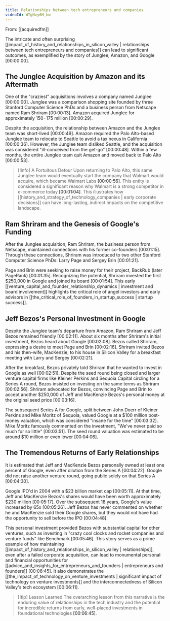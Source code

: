 ```yaml
---
title: Relationships between tech entrepreneurs and companies
videoId: WTgHvy6H_bw
---
```


From: [[acquiredfm]] <br/> 

The intricate and often surprising [[impact_of_history_and_relationships_in_silicon_valley | relationships between tech entrepreneurs and companies]] can lead to significant outcomes, as exemplified by the story of Junglee, Amazon, and Google <a class="yt-timestamp" data-t="00:00:00">[00:00:00]</a>.

## The Junglee Acquisition by Amazon and its Aftermath

One of the "craziest" acquisitions involves a company named Junglee <a class="yt-timestamp" data-t="00:00:00">[00:00:00]</a>. Junglee was a comparison shopping site founded by three Stanford Computer Science PhDs and a business person from Netscape named Ram Shriram <a class="yt-timestamp" data-t="00:00:13">[00:00:13]</a>. Amazon acquired Junglee for approximately $150-$175 million <a class="yt-timestamp" data-t="00:00:29">[00:00:29]</a>.

Despite the acquisition, the relationship between Amazon and the Junglee team was short-lived <a class="yt-timestamp" data-t="00:00:49">[00:00:49]</a>. Amazon required the Palo Alto-based Junglee team to relocate to Seattle to avoid a tax nexus in California <a class="yt-timestamp" data-t="00:00:36">[00:00:36]</a>. However, the Junglee team disliked Seattle, and the acquisition was considered "ill-conceived from the get-go" <a class="yt-timestamp" data-t="00:00:48">[00:00:48]</a>. Within a few months, the entire Junglee team quit Amazon and moved back to Palo Alto <a class="yt-timestamp" data-t="00:00:53">[00:00:53]</a>.

> [!info] A Fortuitous Detour
> Upon returning to Palo Alto, this same Junglee team would eventually start the company that Walmart would acquire, which became Walmart Labs <a class="yt-timestamp" data-t="00:00:56">[00:00:56]</a>. This entity is considered a significant reason why Walmart is a strong competitor in e-commerce today <a class="yt-timestamp" data-t="00:01:04">[00:01:04]</a>. This illustrates how [[history_and_strategy_of_technology_companies | early corporate decisions]] can have long-lasting, indirect impacts on the competitive landscape.

## Ram Shriram and the Genesis of Google's Funding

After the Junglee acquisition, Ram Shriram, the business person from Netscape, maintained connections with his former co-founders <a class="yt-timestamp" data-t="00:01:15">[00:01:15]</a>. Through these connections, Shriram was introduced to two other Stanford Computer Science PhDs: Larry Page and Sergey Brin <a class="yt-timestamp" data-t="00:01:21">[00:01:21]</a>.

Page and Brin were seeking to raise money for their project, BackRub (later PageRank) <a class="yt-timestamp" data-t="00:01:35">[00:01:35]</a>. Recognizing the potential, Shriram invested the first $250,000 in Google and joined its board <a class="yt-timestamp" data-t="00:01:54">[00:01:54]</a>. This early [[venture_capital_and_founder_relationship_dynamics | investment and board involvement]] highlights the critical role of angel investors and early advisors in [[the_critical_role_of_founders_in_startup_success | startup success]].

## Jeff Bezos's Personal Investment in Google

Despite the Junglee team's departure from Amazon, Ram Shriram and Jeff Bezos remained friendly <a class="yt-timestamp" data-t="00:02:11">[00:02:11]</a>. About six months after Shriram's initial investment, Bezos heard about Google <a class="yt-timestamp" data-t="00:02:08">[00:02:08]</a>. Bezos called Shriram, expressing a desire to meet Page and Brin <a class="yt-timestamp" data-t="00:02:16">[00:02:16]</a>. Shriram invited Bezos and his then-wife, MacKenzie, to his house in Silicon Valley for a breakfast meeting with Larry and Sergey <a class="yt-timestamp" data-t="00:02:21">[00:02:21]</a>.

After the breakfast, Bezos privately told Shriram that he wanted to invest in Google as well <a class="yt-timestamp" data-t="00:02:51">[00:02:51]</a>. Despite the seed round being closed and larger venture capital firms like Kleiner Perkins and Sequoia Capital circling for a Series A round, Bezos insisted on investing on the same terms as Shriram <a class="yt-timestamp" data-t="00:02:56">[00:02:56]</a>. Shriram advocated for Bezos, convincing Page and Brin to accept another $250,000 of Jeff and MacKenzie Bezos's personal money at the original seed price <a class="yt-timestamp" data-t="00:03:16">[00:03:16]</a>.

The subsequent Series A for Google, split between John Doerr of Kleiner Perkins and Mike Moritz of Sequoia, valued Google at a $100 million post-money valuation, which was considered "insane for the time" <a class="yt-timestamp" data-t="00:03:32">[00:03:32]</a>. Mike Moritz famously commented on the investment, "We've never paid so much for so little" <a class="yt-timestamp" data-t="00:03:51">[00:03:51]</a>. The seed round valuation was estimated to be around $10 million or even lower <a class="yt-timestamp" data-t="00:04:06">[00:04:06]</a>.

## The Tremendous Returns of Early Relationships

It is estimated that Jeff and MacKenzie Bezos personally owned at least one percent of Google, even after dilution from the Series A <a class="yt-timestamp" data-t="00:04:22">[00:04:22]</a>. Google did not raise another venture round, going public solely on that Series A <a class="yt-timestamp" data-t="00:04:30">[00:04:30]</a>.

Google IPO'd in 2004 with a $23 billion market cap <a class="yt-timestamp" data-t="00:05:11">[00:05:11]</a>. At that time, Jeff and MacKenzie Bezos's shares would have been worth approximately $230 million <a class="yt-timestamp" data-t="00:05:17">[00:05:17]</a>. Over the subsequent 18 years, Google's value increased by 65x <a class="yt-timestamp" data-t="00:05:26">[00:05:26]</a>. Jeff Bezos has never commented on whether he and MacKenzie sold their Google shares, but they would not have had the opportunity to sell before the IPO <a class="yt-timestamp" data-t="00:04:48">[00:04:48]</a>.

This personal investment provided Bezos with substantial capital for other ventures, such as investing in "crazy cool clocks and rocket companies and venture funds" like Benchmark <a class="yt-timestamp" data-t="00:05:46">[00:05:46]</a>. This story serves as a prime example of how maintaining [[impact_of_history_and_relationships_in_silicon_valley | relationships]], even after a failed corporate acquisition, can lead to monumental personal and financial opportunities for [[advice_and_insights_for_entrepreneurs_and_founders | entrepreneurs and founders]] <a class="yt-timestamp" data-t="00:06:45">[00:06:45]</a>. It also demonstrates the [[the_impact_of_technology_on_venture_investments | significant impact of technology on venture investments]] and the interconnectedness of Silicon Valley's tech ecosystem <a class="yt-timestamp" data-t="00:06:11">[00:06:11]</a>.

> [!tip] Lesson Learned
> The overarching lesson from this narrative is the enduring value of relationships in the tech industry and the potential for incredible returns from early, well-placed investments in foundational technologies <a class="yt-timestamp" data-t="00:06:45">[00:06:45]</a>.